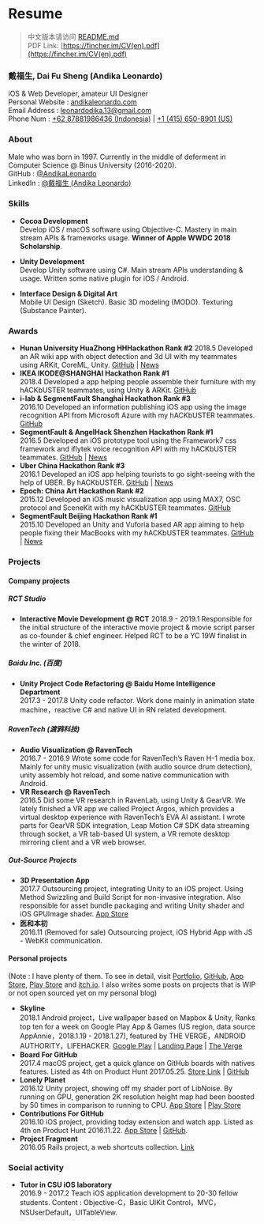 # Resume

> 中文版本请访问 [README.md](README.md)  
> PDF Link: [https://fincher.im/CV(en).pdf](https://fincher.im/CV(en).pdf)

### 戴福生, Dai Fu Sheng (Andika Leonardo)  
iOS & Web Developer, amateur UI Designer     
Personal Website : [andikaleonardo.com](https://andikaleonardo.com/)  
Email Address : [leonardodika.13@gmail.com](mailto:leonardodika.13@gmail.com)   
Phone Num : [+62 87881986436 (Indonesia)](tel:+62-878-8198-6436) | [+1 (415) 650-8901 (US)](tel:+1-415-650-8901)  

### About
Male who was born in 1997. Currently in the middle of deferment in Computer Science @ Binus University (2016-2020).      
GitHub : [@AndikaLeonardo](https://github.com/andikaleonardo)  
LinkedIn : [@戴福生 (Andika Leonardo)](https://www.linkedin.com/in/)  

### Skills
- **Cocoa Development**  
Develop iOS / macOS software using Objective-C. Mastery in main stream APIs & frameworks usage. **Winner of Apple WWDC 2018 Scholarship**.

- **Unity Development**  
Develop Unity software using C#. Main stream APIs understanding & usage. Written some native plugin for iOS / Android.

- **Interface Design & Digital Art**  
Mobile UI Design (Sketch). Basic 3D modeling (MODO). Texturing (Substance Painter).

### Awards  
- **Hunan University HuaZhong HHHackathon Rank #2**
2018.5 Developed an AR wiki app with object detection and 3d UI with my teammates using ARKit, CoreML, Unity. [GitHub](https://github.com/JustinFincher/AReco) | [News](http://hn.people.com.cn/n2/2018/0528/c336521-31632822-3.html)  
- **IKEA IKODE@SHANGHAI Hackathon Rank #1**    
2018.4 Developed a app helping people assemble their furniture with my hACKbUSTER teammates, using Unity & ARKit. [GitHub](https://github.com/hACKbUSTER/IKEA-Maker)    
- **i-lab & SegmentFault Shanghai Hackathon Rank #3**  
2016.10 Developed an information publishing iOS app using the image recognition API from Microsoft Azure with my hACKbUSTER teammates.  [GitHub](https://github.com/hACKbUSTER/ConnectPlusPlus)  
- **SegmentFault & AngelHack Shenzhen Hackathon Rank #1**  
2016.5 Developed an iOS prototype tool using the Framework7 css framework and iflytek voice recognition API with my hACKbUSTER teammates.  [GitHub](https://github.com/hACKbUSTER/ProjectDaVinci) | [News](https://segmentfault.com/a/1190000005656846)  
- **Uber China Hackathon  Rank #3**     
2016.1 Developed an iOS app helping tourists to go sight-seeing with the help of UBER. By hACKbUSTER. [GitHub](https://github.com/hACKbUSTER/UberGuide-iOS) | [News](https://segmentfault.com/a/1190000004372053)    
- **Epoch: China Art Hackathon Rank #2**    
2015.12 Developed an iOS music visualization app using MAX7, OSC protocol and SceneKit with my hACKbUSTER teammates. [GitHub](https://github.com/hACKbUSTER/Renaissance)  
- **SegmentFault Beijing Hackathon Rank #1**    
2015.10 Developed an Unity and Vuforia based AR app aiming to help people fixing their MacBooks with my hACKbUSTER teammates. [GitHub](https://github.com/hACKbUSTER/FixPlusPlus) | [News](https://segmentfault.com/a/1190000003920404)  

### Projects
#### Company projects
##### RCT Studio
- **Interactive Movie Development @ RCT** 
2018.9 - 2019.1 Responsible for the initial structure of the interactive movie project & movie script parser as co-founder & chief engineer. Helped RCT to be a YC 19W finalist in the winter of 2018.

##### Baidu Inc. (百度)
- **Unity Project Code Refactoring @ Baidu Home Intelligence Department**    
2017.3 - 2017.8 Unity code refactor. Work done mainly in animation state machine，reactive C# and native UI in RN related development.

##### RavenTech (渡鸦科技)
- **Audio Visualization @ RavenTech**     
2016.7 - 2016.9 Wrote some code for RavenTech’s Raven H-1 media box. Mainly for unity music visualization (with audio source drum detection), unity assembly hot reload, and some native communication with Android.
- **VR Research @ RavenTech**    
2016.5 Did some VR research in RavenLab, using Unity & GearVR. We lately finished a VR app we called Project Argos, which provides a virtual desktop experience with RavenTech’s EVA AI assistant. I wrote parts for GearVR SDK integration, Leap Motion C# SDK data streaming through socket, a VR tab-based UI system, a VR remote desktop mirroring client and a VR web browser.

##### Out-Source Projects
- **3D Presentation App**    
2017.7 Outsourcing project, integrating Unity to an iOS project. Using Method Swizzling and Build Script for non-invasive integration. Also responsible for asset bundle packaging and writing Unity shader and iOS GPUImage shader. [App Store](https://itunes.apple.com/cn/app/%E7%95%AA%E5%8D%B0/id1289058317?mt=8)
- **医和本初**    
2016.11  (Removed for sale) Outsourcing project, iOS Hybrid App with JS - WebKit communication.

#### Personal projects
(Note : I have plenty of them. To see in detail, visit [Portfolio](http://portfolio.justzht.com/), [GitHub](https://github.com/JustinFincher), [App Store](https://itunes.apple.com/cn/developer/haotian-zheng/id981803173?mt=8), [Play Store](https://play.google.com/store/apps/dev?id=5201975025990666617) and [itch.io](https://justzht.itch.io/). I also writes some posts on projects that is WIP or not open sourced yet on my personal blog)

- **Skyline**   
2018.1 Android project，Live wallpaper based on Mapbox & Unity, Ranks top ten for a week on Google Play App & Games (US region, data source AppAnnie，2018.1.19 - 2018.1.27), featured by THE VERGE，ANDROID AUTHORITY，LIFEHACKER. [Google Play](https://play.google.com/store/apps/details?id=com.JustZht.Skyline) | [Landing Page](https://justinfincher.github.io/ProjectSkylineLandingWebGL/) | [The Verge](https://www.theverge.com/circuitbreaker/2018/1/20/16909558/skyline-android-app-wallpaper-live-map-location)    
- **Board For GitHub**    
2017.4 macOS project, get a quick glance on GitHub boards with natives features. Listed as 4th on Product Hunt 2017.05.25. [Store Link](https://justinfincher.github.io/BoardForGitHub-Landing/) | [GitHub](https://github.com/JustinFincher/BoardForGitHub)
- **Lonely Planet**    
2016.12 Unity project, showing off my shader port of LibNoise. By running on GPU, generation 2K resolution height map had been boosted by 50 times in comparison to running to CPU. [App Store](https://itunes.apple.com/cn/app/epoch-core/id1177530091?mt=8) | [Play Store](https://play.google.com/store/apps/details?id=com.JustZht.LonelyPlanet)
- **Contributions For GitHub**    
2016.10 iOS project, providing today extension and watch app. Listed as 4th on Product Hunt 2016.11.22. [App Store](https://itunes.apple.com/us/app/contributions-for-github/id1153432612?mt=8) | [GitHub](https://github.com/JustinFincher/GitHubContributionsiOS). 
- **Project Fragment**    
2016.05 Rails project, a web shortcuts collection. [Link](http://start.justzht.com/boarding/1)


### Social activity
- **Tutor in CSU iOS laboratory**    
2016.9 - 2017.2 Teach iOS application development to 20-30 fellow students. Content : Objective-C，Basic UIKit Control，MVC，NSUserDefault，UITableView.
